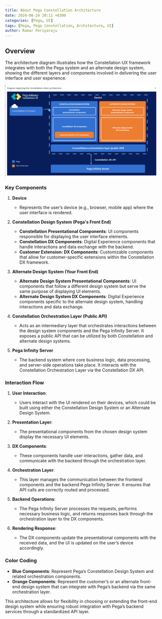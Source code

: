```yaml
---
title: About Pega Constellation Architecture
date: 2024-06-24 20:11 +0300
categories: [Pega, UI]
tags: [Pega, Pega Constellation, Architecture, UI]
author: Ramar Periyaraju
---
```


## Overview

The architecture diagram illustrates how the Constellation UX framework integrates with both the Pega system and an alternate design system, showing the different layers and components involved in delivering the user interface and user experience.

![Desktop View](/assets/img/ConstellationDiagram.png)

### Key Components

1. **Device**

   - Represents the user’s device (e.g., browser, mobile app) where the user interface is rendered.

2. **Constellation Design System (Pega's Front End)**

   - **Constellation Presentational Components**: UI components responsible for displaying the user interface elements.
   - **Constellation DX Components**: Digital Experience components that handle interactions and data exchange with the backend.
   - **Customer Extension: DX Components**: Customizable components that allow for customer-specific extensions within the Constellation DX framework.

3. **Alternate Design System (Your Front End)**

   - **Alternate Design System Presentational Components**: UI components that follow a different design system but serve the same purpose of displaying UI elements.
   - **Alternate Design System DX Components**: Digital Experience components specific to the alternate design system, handling interactions and data exchange.

4. **Constellation Orchestration Layer (Public API)**

   - Acts as an intermediary layer that orchestrates interactions between the design system components and the Pega Infinity Server. It exposes a public API that can be utilized by both Constellation and alternate design systems.

5. **Pega Infinity Server**
   - The backend system where core business logic, data processing, and server-side operations take place. It interacts with the Constellation Orchestration Layer via the Constellation DX API.

### Interaction Flow

1. **User Interaction**:

   - Users interact with the UI rendered on their devices, which could be built using either the Constellation Design System or an Alternate Design System.

2. **Presentation Layer**:

   - The presentational components from the chosen design system display the necessary UI elements.

3. **DX Components**:

   - These components handle user interactions, gather data, and communicate with the backend through the orchestration layer.

4. **Orchestration Layer**:

   - This layer manages the communication between the frontend components and the backend Pega Infinity Server. It ensures that API calls are correctly routed and processed.

5. **Backend Operations**:

   - The Pega Infinity Server processes the requests, performs necessary business logic, and returns responses back through the orchestration layer to the DX components.

6. **Rendering Response**:
   - The DX components update the presentational components with the received data, and the UI is updated on the user’s device accordingly.

### Color Coding

- **Blue Components**: Represent Pega’s Constellation Design System and related orchestration components.
- **Orange Components**: Represent the customer’s or an alternate front-end design system that can integrate with Pega’s backend via the same orchestration layer.

This architecture allows for flexibility in choosing or extending the front-end design system while ensuring robust integration with Pega’s backend services through a standardized API layer.
